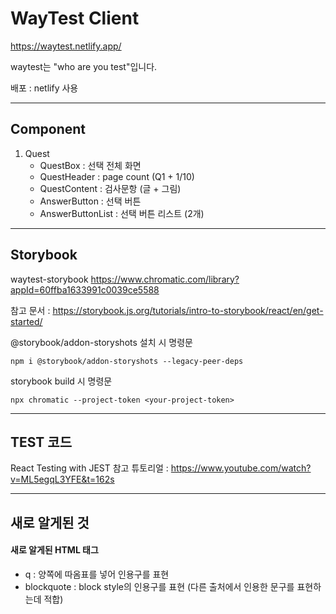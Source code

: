 # WayTest Client

https://waytest.netlify.app/

waytest는 "who are you test"입니다.

배포 : netlify 사용

---

## Component

1. Quest
   -  QuestBox : 선택 전체 화면
   -  QuestHeader : page count (Q1 + 1/10)
   -  QuestContent : 검사문항 (글 + 그림)
   -  AnswerButton : 선택 버튼
   -  AnswerButtonList : 선택 버튼 리스트 (2개)

---

## Storybook

waytest-storybook https://www.chromatic.com/library?appId=60ffba1633991c0039ce5588

참고 문서 : https://storybook.js.org/tutorials/intro-to-storybook/react/en/get-started/

@storybook/addon-storyshots 설치 시 명령문

```
npm i @storybook/addon-storyshots --legacy-peer-deps
```

storybook build 시 명령문

```
npx chromatic --project-token <your-project-token>
```

---

## TEST 코드

React Testing with JEST
참고 튜토리얼 : https://www.youtube.com/watch?v=ML5egqL3YFE&t=162s

---

## 새로 알게된 것

#### 새로 알게된 HTML 태그

-  q : 양쪽에 따옴표를 넣어 인용구를 표현
-  blockquote : block style의 인용구를 표현 (다른 출처에서 인용한 문구를 표현하는데 적합)
